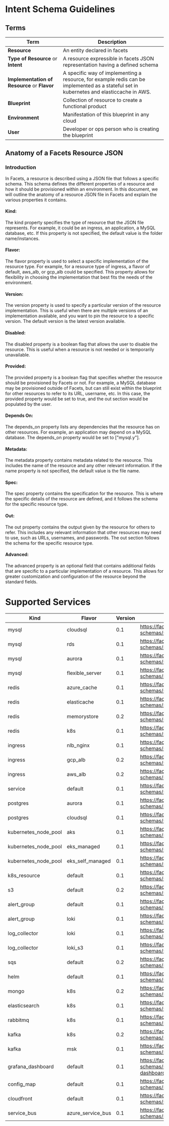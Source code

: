 # Intent Schema Guidelines

## Terms

| Term                                         | Description                                                                                                                              |
|----------------------------------------------|------------------------------------------------------------------------------------------------------------------------------------------|
| **Resource**                                 | An entity declared in facets                                                                                                             |
| **Type of Resource** or **Intent**           | A resource expressible in facets JSON representation having a defined schema                                                             |
| **Implementation of Resource** or **Flavor** | A specific way of implementing a resource, for example redis can be implemented as a stateful set in kubernetes and elasticcache in AWS. |
| **Blueprint**                                | Collection of resource to create a functional product                                                                                    |
| **Environment**                              | Manifestation of this blueprint in any cloud                                                                                             |
| **User**                                     | Developer or ops person who is creating the blueprint                                                                                    |

## Anatomy of a Facets Resource JSON

### Introduction
In Facets, a resource is described using a JSON file that follows a specific schema. This schema defines the different properties of a resource and how it should be provisioned within an environment. In this document, we will outline the anatomy of a resource JSON file in Facets and explain the various properties it contains.

#### Kind:
The kind property specifies the type of resource that the JSON file represents. For example, it could be an ingress, an application, a MySQL database, etc. If this property is not specified, the default value is the folder name/instances.

#### Flavor:
The flavor property is used to select a specific implementation of the resource type. For example, for a resource type of ingress, a flavor of default, aws_alb, or gcp_alb could be specified. This property allows for flexibility in choosing the implementation that best fits the needs of the environment.

#### Version:
The version property is used to specify a particular version of the resource implementation. This is useful when there are multiple versions of an implementation available, and you want to pin the resource to a specific version. The default version is the latest version available.

#### Disabled:
The disabled property is a boolean flag that allows the user to disable the resource. This is useful when a resource is not needed or is temporarily unavailable.

#### Provided:
The provided property is a boolean flag that specifies whether the resource should be provisioned by Facets or not. For example, a MySQL database may be provisioned outside of Facets, but can still exist within the blueprint for other resources to refer to its URL, username, etc. In this case, the provided property would be set to true, and the out section would be populated by the user.

#### Depends On:
The depends_on property lists any dependencies that the resource has on other resources. For example, an application may depend on a MySQL database. The depends_on property would be set to ["mysql.y"].

#### Metadata:
The metadata property contains metadata related to the resource. This includes the name of the resource and any other relevant information. If the name property is not specified, the default value is the file name.

#### Spec:
The spec property contains the specification for the resource. This is where the specific details of the resource are defined, and it follows the schema for the specific resource type.

#### Out:
The out property contains the output given by the resource for others to refer. This includes any relevant information that other resources may need to use, such as URLs, usernames, and passwords. The out section follows the schema for the specific resource type.

#### Advanced:
The advanced property is an optional field that contains additional fields that are specific to a particular implementation of a resource. This allows for greater customization and configuration of the resource beyond the standard fields.

# Supported Services

| Kind                 | Flavor            | Version | Schema                                                                                                | Sample                                                                    | Readme                                                          |
|----------------------|-------------------|---------|-------------------------------------------------------------------------------------------------------|---------------------------------------------------------------------------|-----------------------------------------------------------------|
| mysql                | cloudsql          | 0.1     | https://facets-cloud.github.io/facets-schemas/schemas/mysql/mysql.schema.json                         | [Sample](schemas/mysql/mysql.cloudsql.sample.json)                        | [Readme](schemas/mysql/mysql.schema.md)                         |
| mysql                | rds               | 0.1     | https://facets-cloud.github.io/facets-schemas/schemas/mysql/mysql.schema.json                         | [Sample](schemas/mysql/mysql.rds.sample.json)                             | [Readme](schemas/mysql/mysql.schema.md)                         |
| mysql                | aurora            | 0.1     | https://facets-cloud.github.io/facets-schemas/schemas/mysql/mysql.schema.json                         | [Sample](schemas/mysql/mysql.aurora.sample.json)                          | [Readme](schemas/mysql/mysql.schema.md)                         |
| mysql                | flexible_server   | 0.1     | https://facets-cloud.github.io/facets-schemas/schemas/mysql/mysql.schema.json                         | [Sample](schemas/mysql/mysql.flexible_server.sample.json)                 | [Readme](schemas/mysql/mysql.schema.md)                         |
| redis                | azure_cache       | 0.1     | https://facets-cloud.github.io/facets-schemas/schemas/redis/redis.schema.json                         | [Sample](schemas/redis/redis.sample.json)                                 | [Readme](schemas/redis/redis.schema.md)                         |
| redis                | elasticache       | 0.1     | https://facets-cloud.github.io/facets-schemas/schemas/redis/redis.schema.json                         | [Sample](schemas/redis/redis.sample.json)                                 | [Readme](schemas/redis/redis.schema.md)                         |
| redis                | memorystore       | 0.2     | https://facets-cloud.github.io/facets-schemas/schemas/redis/redis.schema.json                         | [Sample](schemas/redis/redis.sample.json)                                 | [Readme](schemas/redis/redis.schema.md)                         |
| redis                | k8s               | 0.1     | https://facets-cloud.github.io/facets-schemas/schemas/redis/redis.schema.json                         | [Sample](schemas/redis/redis.sample.json)                                 | [Readme](schemas/redis/redis.schema.md)                         |
| ingress              | nlb_nginx         | 0.1     | https://facets-cloud.github.io/facets-schemas/schemas/loadbalancer/ingress.schema.json                | [Sample](schemas/loadbalancer/ingress.nlb_ngnix.sample.json)              | [Readme](schemas/loadbalancer/ingress.schema.md)                |
| ingress              | gcp_alb           | 0.2     | https://facets-cloud.github.io/facets-schemas/schemas/loadbalancer/ingress.schema.json                | [Sample](schemas/loadbalancer/ingress.gcp_alb.sample.json)                | [Readme](schemas/loadbalancer/ingress.schema.md)                |
| ingress              | aws_alb           | 0.2     | https://facets-cloud.github.io/facets-schemas/schemas/loadbalancer/ingress.schema.json                | [Sample](schemas/loadbalancer/ingress.aws_alb.sample.json)                | [Readme](schemas/loadbalancer/ingress.schema.md)                |
| service              | default           | 0.1     | https://facets-cloud.github.io/facets-schemas/schemas/service/service.schema.json                     | [Sample](schemas/service/service.default.sample.json)                     | [Readme](schemas/service/service.schema.md)                     |
| postgres             | aurora            | 0.1     | https://facets-cloud.github.io/facets-schemas/schemas/postgres/postgres.schema.json                   | [Sample](schemas/postgres/postgres.aurora.sample.json)                    | [Readme](schemas/postgres/postgres.schema.md)                   |
| postgres             | cloudsql          | 0.1     | https://facets-cloud.github.io/facets-schemas/schemas/postgres/postgres.schema.json                   | [Sample](schemas/postgres/postgres.cloudsql.sample.json)                  | [Readme](schemas/postgres/postgres.schema.md)                   |
| kubernetes_node_pool | aks               | 0.1     | https://facets-cloud.github.io/facets-schemas/schemas/nodepool/nodepool.schema.json                   | [Sample](schemas/nodepool/nodepool.aks.sample.json)                       | [Readme](schemas/nodepool/nodepool.schema.md)                   |
| kubernetes_node_pool | eks_managed       | 0.1     | https://facets-cloud.github.io/facets-schemas/schemas/nodepool/nodepool.schema.json                   | [Sample](schemas/nodepool/nodepool.eks_managed.sample.json)               | [Readme](schemas/nodepool/nodepool.schema.md)                   |
| kubernetes_node_pool | eks_self_managed  | 0.1     | https://facets-cloud.github.io/facets-schemas/schemas/nodepool/nodepool.schema.json                   | [Sample](schemas/nodepool/nodepool.eks_self_managed.sample.json)          | [Readme](schemas/nodepool/nodepool.schema.md)                   |
| k8s_resource         | default           | 0.1     | https://facets-cloud.github.io/facets-schemas/schemas/k8s_resource/k8s_resource.schema.json           | [Sample](schemas/k8s_resource/k8s_resource.default.sample.json)           | [Readme](schemas/k8s_resource/k8s_resource.schema.md)           |
| s3                   | default           | 0.2     | https://facets-cloud.github.io/facets-schemas/schemas/s3/s3.schema.json                               | [Sample](schemas/s3/s3.default.sample.json)                               | [Readme](schemas/s3/s3.schema.md)                               |
| alert_group          | default           | 0.1     | https://facets-cloud.github.io/facets-schemas/schemas/alert_group/alert_group.schema.json             | [Sample](schemas/alert_group/alert_group.default.sample.json)             | [Readme](schemas/alert_group/alert_group.schema.md)             |
| alert_group          | loki              | 0.1     | https://facets-cloud.github.io/facets-schemas/schemas/alert_group/alert_group.schema.json             | [Sample](schemas/alert_group/alert_group.loki.sample.json)                | [Readme](schemas/alert_group/alert_group.schema.md)             |
| log_collector        | loki              | 0.1     | https://facets-cloud.github.io/facets-schemas/schemas/log_collector/log_collector.schema.json         | [Sample](schemas/log_collector/log_collector.loki.sample.json)            | [Readme](schemas/log_collector/log_collector.schema.md)         |
| log_collector        | loki_s3           | 0.1     | https://facets-cloud.github.io/facets-schemas/schemas/log_collector/log_collector.schema.json         | [Sample](schemas/log_collector/log_collector.loki_s3.sample.json)         | [Readme](schemas/log_collector/log_collector.schema.md)         |
| sqs                  | default           | 0.2     | https://facets-cloud.github.io/facets-schemas/schemas/sqs/sqs.schema.json                             | [Sample](schemas/sqs/sqs.default.sample.json)                             | [Readme](schemas/sqs/sqs.schema.md)                             |
| helm                 | default           | 0.1     | https://facets-cloud.github.io/facets-schemas/schemas/helm/helm.schema.json                           | [Sample](schemas/helm/helm.helm_simple.sample.json)                       | [Readme](schemas/helm/helm.schema.md)                           |
| mongo                | k8s               | 0.2     | https://facets-cloud.github.io/facets-schemas/schemas/mongo/mongo.schema.json                         | [Sample](schemas/mongo/mongo.k8s.sample.json)                             | [Readme](schemas/mongo/mongo.schema.md)                         |
| elasticsearch        | k8s               | 0.1     | https://facets-cloud.github.io/facets-schemas/schemas/elasticsearch/elasticsearch.schema.json         | [Sample](schemas/elasticsearch/elasticsearch.k8s.sample.json)             | [Readme](schemas/elasticsearch/elasticsearch.schema.md)         |
| rabbitmq             | k8s               | 0.1     | https://facets-cloud.github.io/facets-schemas/schemas/rabbitmq/rabbitmq.schema.json                   | [Sample](schemas/rabbitmq/rabbitmq.k8s.sample.json)                       | [Readme](schemas/rabbitmq/rabbitmq.schema.md)                   |
| kafka                | k8s               | 0.2     | https://facets-cloud.github.io/facets-schemas/schemas/kafka/kafka.schema.json                         | [Sample](schemas/kafka/kafka.k8s.sample.json)                             | [Readme](schemas/kafka/kafka.schema.md)                         |
| kafka                | msk               | 0.1     | https://facets-cloud.github.io/facets-schemas/schemas/kafka/kafka.schema.json                         | [Sample](schemas/kafka/kafka.msk.sample.json)                             | [Readme](schemas/kafka/kafka.msk.schema.md)                     |
| grafana_dashboard    | default           | 0.1     | https://facets-cloud.github.io/facets-schemas/schemas/grafana_dashboard/grafana-dashboard.schema.json | [Sample](schemas/grafana_dashboard/grafana_dashboard.default.sample.json) | [Readme](schemas/grafana_dashboard/grafana_dashboard.schema.md) |
| config_map           | default           | 0.1     | https://facets-cloud.github.io/facets-schemas/schemas/config_map/config_map.schema.json               | [Sample](schemas/config_map/config_map.k8s.sample.json)                   | [Readme](schemas/config_map/config_map.schema.md)               |
| cloudfront           | default           | 0.1     | https://facets-cloud.github.io/facets-schemas/schemas/cloudfront/cloudfront.schema.json               | [Sample](schemas/cloudfront/cloudfront.default.sample.json)               | [Readme](schemas/cloudfront/cloudfront.schema.md)               |
| service_bus          | azure_service_bus | 0.1     | https://facets-cloud.github.io/facets-schemas/schemas/service_bus.azure_service_bus.schema.json       | [Sample](schemas/service_bus/service_bus.azure_service_bus.schema.json)   | [Readme](schemas/service_bus/service_bus.schema.md)             |

